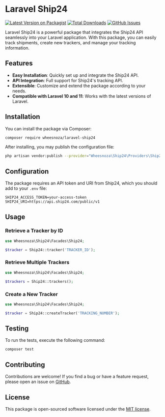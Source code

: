 # Laravel Ship24

[![Latest Version on Packagist](https://img.shields.io/packagist/v/wheesnoza/laravel-ship24.svg?style=flat-square)](https://packagist.org/packages/wheesnoza/laravel-ship24)
[![Total Downloads](https://img.shields.io/packagist/dt/wheesnoza/laravel-ship24.svg?style=flat-square)](https://packagist.org/packages/wheesnoza/laravel-ship24)
[![GitHub Issues](https://img.shields.io/github/issues/wheesnoza/laravel-ship24.svg?style=flat-square)](https://github.com/wheesnoza/laravel-ship24/issues)

Laravel Ship24 is a powerful package that integrates the Ship24 API seamlessly into your Laravel application. With this package, you can easily track shipments, create new trackers, and manage your tracking information.

## Features

- **Easy Installation**: Quickly set up and integrate the Ship24 API.
- **API Integration**: Full support for Ship24's tracking API.
- **Extensible**: Customize and extend the package according to your needs.
- **Compatible with Laravel 10 and 11**: Works with the latest versions of Laravel.

## Installation

You can install the package via Composer:

```bash
composer require wheesnoza/laravel-ship24
```

After installing, you may publish the configuration file:

```bash
php artisan vendor:publish --provider="Wheesnoza\Ship24\Providers\Ship24ServiceProvider" --tag=config
```

## Configuration

The package requires an API token and URI from Ship24, which you should add to your `.env` file:

```env
SHIP24_ACCESS_TOKEN=your-access-token
SHIP24_URI=https://api.ship24.com/public/v1
```

## Usage

### Retrieve a Tracker by ID

```php
use Wheesnoza\Ship24\Facades\Ship24;

$tracker = Ship24::tracker('TRACKER_ID');
```

### Retrieve Multiple Trackers

```php
use Wheesnoza\Ship24\Facades\Ship24;

$trackers = Ship24::trackers();
```

### Create a New Tracker

```php
use Wheesnoza\Ship24\Facades\Ship24;

$tracker = Ship24::createTracker('TRACKING_NUMBER');
```

## Testing

To run the tests, execute the following command:

```bash
composer test
```

## Contributing

Contributions are welcome! If you find a bug or have a feature request, please open an issue on [GitHub](https://github.com/wheesnoza/laravel-ship24/issues).

## License

This package is open-sourced software licensed under the [MIT license](https://opensource.org/licenses/MIT).
